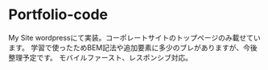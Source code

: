 # Portfolio-code
My Site
wordpressにて実装。コーポレートサイトのトップページのみ載せています。
学習で使ったためBEM記法や追加要素に多少のブレがありますが、今後整理予定です。
モバイルファースト、レスポンシブ対応。
